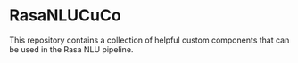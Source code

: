 # RasaNLUCuCo
This repository contains a collection of helpful custom components that can be used in
the Rasa NLU pipeline. 
